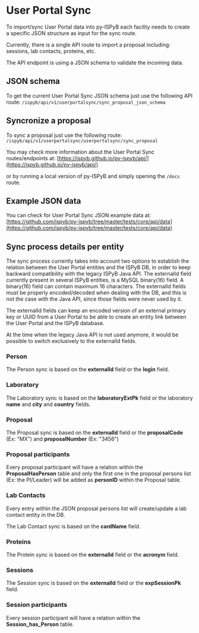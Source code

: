 # User Portal Sync

To import/sync User Portal data into py-ISPyB each facility needs to create a specific JSON structure as input for the sync route.

Currently, there is a single API route to import a proposal including: sessions, lab contacts, proteins, etc.

The API endpoint is using a JSON schema to validate the incoming data.

## JSON schema

To get the current User Portal Sync JSON schema just use the following API route: `/ispyb/api/v1/userportalsync/sync_proposal_json_schema`

## Syncronize a proposal

To sync a proposal just use the following route: `/ispyb/api/v1/userportalsync/userportalsync/sync_proposal`

You may check more information about the User Portal Sync routes/endpoints at:
[https://ispyb.github.io/py-ispyb/api/](https://ispyb.github.io/py-ispyb/api/)

or by running a local version of py-ISPyB and simply opening the `/docs` route.

## Example JSON data

You can check for User Portal Sync JSON example data at:
[https://github.com/ispyb/py-ispyb/tree/master/tests/core/api/data](https://github.com/ispyb/py-ispyb/tree/master/tests/core/api/data)

## Sync process details per entity

The sync process currently takes into account two options to establish the relation between the User Portal entities and the ISPyB DB, in order to keep backward compatibility with the legacy ISPyB Java API. The externalId field currently present in several ISPyB entities, is a MySQL binary(16) field. A binary(16) field can contain maximum 16 characters. The externalId fields must be properly encoded/decoded when dealing with the DB, and this is not the case with the Java API, since those fields were never used by it.

The externalId fields can keep an encoded version of an external primary key or UUID from a User Portal to be able to create an entity link between the User Portal and the ISPyB database.

At the time when the legacy Java API is not used anymore, it would be possible to switch exclusively to the externalId fields. 

### Person

The Person sync is based on the **externalId** field or the **login** field.

### Laboratory

The Laboratory sync is based on the **laboratoryExtPk** field or the laboratory **name** and **city** and **country** fields.

### Proposal

The Proposal sync is based on the **externalId** field or the **proposalCode** (Ex: "MX") and **proposalNumber** (Ex: "3456")

### Proposal participants

Every proposal participant will have a relation within the **ProposalHasPerson** table and only the first one in the proposal persons list (Ex: the PI/Leader) will be added as **personID** within the Proposal table.

### Lab Contacts

Every entry within the JSON proposal persons list will create/update a lab contact entity in the DB. 

The Lab Contact sync is based on the **cardName** field.

### Proteins

The Protein sync is based on the **externalId** field or the **acronym** field.

### Sessions

The Session sync is based on the **externalId** field or the **expSessionPk** field.

### Session participants

Every session participant will have a relation within the **Session_has_Person** table.